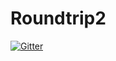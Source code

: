 # Roundtrip2

[![Gitter](https://badges.gitter.im/TC2013/Roundtrip2.svg)](https://gitter.im/TC2013/Roundtrip2?utm_source=badge&utm_medium=badge&utm_campaign=pr-badge&utm_content=badge)